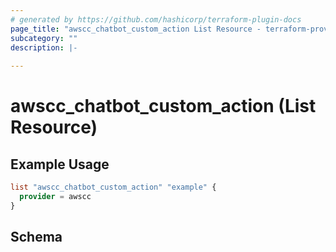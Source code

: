 ```yaml
---
# generated by https://github.com/hashicorp/terraform-plugin-docs
page_title: "awscc_chatbot_custom_action List Resource - terraform-provider-awscc"
subcategory: ""
description: |-
  
---
```


# awscc_chatbot_custom_action (List Resource)



## Example Usage

```terraform
list "awscc_chatbot_custom_action" "example" {
  provider = awscc
}
```

<!-- schema generated by tfplugindocs -->
## Schema
